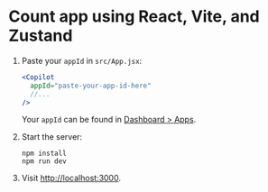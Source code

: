 # Count app using React, Vite, and Zustand

1. Paste your `appId` in `src/App.jsx`:

   ```jsx
   <Copilot
     appId="paste-your-app-id-here"
     //...
   />
   ```

   Your `appId` can be found in [Dashboard > Apps](https://dashboard.copilotjs.com/apps).

2. Start the server:

   ```
   npm install
   npm run dev
   ```

3. Visit [http://localhost:3000](http://localhost:3000).
